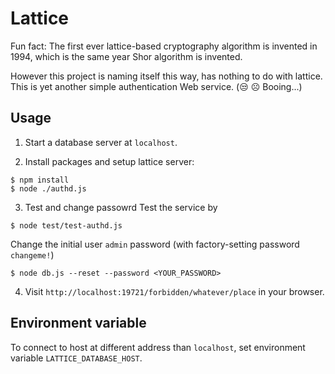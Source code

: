 # Lattice
Fun fact: The first ever lattice-based cryptography algorithm is invented in 1994, which is the same year Shor algorithm is invented.

However this project is naming itself this way, has nothing to do with lattice. This is yet another simple authentication Web service.
(:unamused: :frowning_face: Booing...) 

## Usage
1. Start a database server at `localhost`.

2. Install packages and setup lattice server:
```
$ npm install
$ node ./authd.js
```

3. Test and change passowrd
Test the service by
```
$ node test/test-authd.js
```

Change the initial user `admin` password (with factory-setting password `changeme!`)
```
$ node db.js --reset --password <YOUR_PASSWORD>
```

4. Visit `http://localhost:19721/forbidden/whatever/place` in your browser.

## Environment variable
To connect to host at different address than `localhost`, set environment variable `LATTICE_DATABASE_HOST`.
